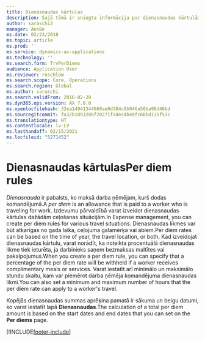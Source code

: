 ```yaml
---
title: Dienasnaudas kārtulas
description: Šajā tēmā ir sniegta informācija par dienasnaudas kārtulām.
author: saraschi2
manager: AnnBe
ms.date: 02/23/2018
ms.topic: article
ms.prod: ''
ms.service: dynamics-ax-applications
ms.technology: ''
ms.search.form: TrvPerDiems
audience: Application User
ms.reviewer: roschlom
ms.search.scope: Core, Operations
ms.search.region: Global
ms.author: saraschi
ms.search.validFrom: 2016-02-28
ms.dyn365.ops.version: AX 7.0.0
ms.openlocfilehash: 32ea14941344660ae0d384c8b046a50ba98d46bd
ms.sourcegitcommit: fa32b1893286f20271fa4ec4be8fc68bd135f53c
ms.translationtype: HT
ms.contentlocale: lv-LV
ms.lasthandoff: 02/15/2021
ms.locfileid: "5271452"
---
```

# <a name="per-diem-rules"></a><span data-ttu-id="78e19-103">Dienasnaudas kārtulas</span><span class="sxs-lookup"><span data-stu-id="78e19-103">Per diem rules</span></span>

<span data-ttu-id="78e19-104">*Dienasnauda* ir pabalsts, ko maksā darba ņēmējam, kurš dodas komandējumā.</span><span class="sxs-lookup"><span data-stu-id="78e19-104">A *per diem* is an allowance that is paid to a worker who is traveling for work.</span></span> <span data-ttu-id="78e19-105">Izdevumu pārvaldībā varat izveidot dienasnaudas kārtulas dažādām ceļošanas situācijām.</span><span class="sxs-lookup"><span data-stu-id="78e19-105">In Expense management, you can create per diem rules for various travel situations.</span></span> <span data-ttu-id="78e19-106">Dienasnaudas likmes var būt atkarīgas no gada laika, ceļojuma galamērķa vai abiem.</span><span class="sxs-lookup"><span data-stu-id="78e19-106">Per diem rates can be based on the time of year, the travel location, or both.</span></span> <span data-ttu-id="78e19-107">Kad izveidojat dienasnaudas kārtulu, varat norādīt, ka noteikta procentuālā dienasnaudas likme tiek ieturēta, ja darbinieks saņem bezmaksas maltītes vai pakalpojumus.</span><span class="sxs-lookup"><span data-stu-id="78e19-107">When you create a per diem rule, you can specify that a percentage of the per diem rate will be withheld if a worker receives complimentary meals or services.</span></span> <span data-ttu-id="78e19-108">Varat iestatīt arī minimālo un maksimālo stundu skaitu, kam var piemērot darba ņēmēja komandējuma dienasnaudas likmi.</span><span class="sxs-lookup"><span data-stu-id="78e19-108">You can also set a minimum and maximum number of hours that the per diem rate can apply to a worker's travel.</span></span>

<span data-ttu-id="78e19-109">Kopējās dienasnaudas summas aprēķina pamatā ir sākuma un beigu datumi, ko varat iestatīt lapā **Dienasnaudas**.</span><span class="sxs-lookup"><span data-stu-id="78e19-109">The calculation of a total per diem amount is based on the start dates and end dates that you can set on the **Per diems** page.</span></span>


[!INCLUDE[footer-include](../includes/footer-banner.md)]